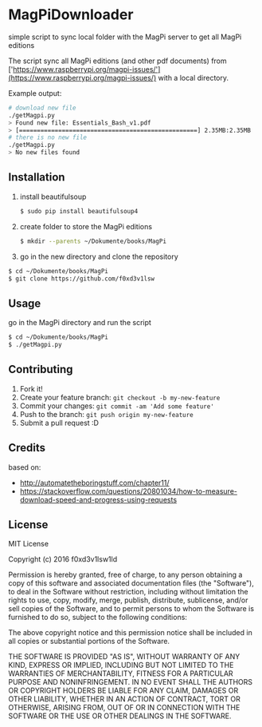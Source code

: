 # MagPiDownloader
simple script to sync local folder with the MagPi server to get all MagPi editions

The script sync all MagPi editions (and other pdf documents) from ['https://www.raspberrypi.org/magpi-issues/'](https://www.raspberrypi.org/magpi-issues/) with a local directory.

Example output:
```sh
# download new file
./getMagpi.py 
> Found new file: Essentials_Bash_v1.pdf
> [==================================================] 2.35MB:2.35MB  
# there is no new file
./getMagpi.py 
> No new files found
```


## Installation

 1. install beautifulsoup
    ```sh
    $ sudo pip install beautifulsoup4
    ```
 2. create folder to store the MagPi editions
    ```sh
    $ mkdir --parents ~/Dokumente/books/MagPi
    ```
 3. go in the new directory and clone the repository
   ```sh
   $ cd ~/Dokumente/books/MagPi
   $ git clone https://github.com/f0xd3v1lsw
   ```

## Usage

go in the MagPi directory and run the script
   ```sh
   $ cd ~/Dokumente/books/MagPi
   $ ./getMagpi.py
   ```
## Contributing

1. Fork it!
2. Create your feature branch: `git checkout -b my-new-feature`
3. Commit your changes: `git commit -am 'Add some feature'`
4. Push to the branch: `git push origin my-new-feature`
5. Submit a pull request :D

## Credits

based on:
 - http://automatetheboringstuff.com/chapter11/
 - https://stackoverflow.com/questions/20801034/how-to-measure-download-speed-and-progress-using-requests

## License

MIT License

Copyright (c) 2016 f0xd3v1lsw1ld

Permission is hereby granted, free of charge, to any person obtaining a copy
of this software and associated documentation files (the "Software"), to deal
in the Software without restriction, including without limitation the rights
to use, copy, modify, merge, publish, distribute, sublicense, and/or sell
copies of the Software, and to permit persons to whom the Software is
furnished to do so, subject to the following conditions:

The above copyright notice and this permission notice shall be included in all
copies or substantial portions of the Software.

THE SOFTWARE IS PROVIDED "AS IS", WITHOUT WARRANTY OF ANY KIND, EXPRESS OR
IMPLIED, INCLUDING BUT NOT LIMITED TO THE WARRANTIES OF MERCHANTABILITY,
FITNESS FOR A PARTICULAR PURPOSE AND NONINFRINGEMENT. IN NO EVENT SHALL THE
AUTHORS OR COPYRIGHT HOLDERS BE LIABLE FOR ANY CLAIM, DAMAGES OR OTHER
LIABILITY, WHETHER IN AN ACTION OF CONTRACT, TORT OR OTHERWISE, ARISING FROM,
OUT OF OR IN CONNECTION WITH THE SOFTWARE OR THE USE OR OTHER DEALINGS IN THE
SOFTWARE.
